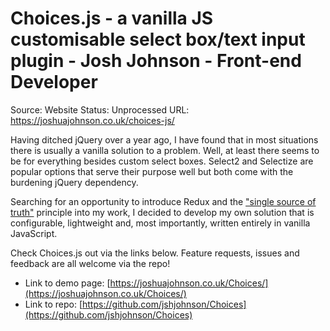# Choices.js - a vanilla JS customisable select box/text input plugin - Josh Johnson - Front-end Developer

Source: Website
Status: Unprocessed
URL: https://joshuajohnson.co.uk/choices-js/

Having ditched jQuery over a year ago, I have found that in most situations there is usually a vanilla solution to a problem. Well, at least there seems to be for everything besides custom select boxes. Select2 and Selectize are popular options that serve their purpose well but both come with the burdening jQuery dependency.

Searching for an opportunity to introduce Redux and the ["single source of truth"](https://github.com/reactjs/redux/blob/master/docs/introduction/ThreePrinciples.md) principle into my work, I decided to develop my own solution that is configurable, lightweight and, most importantly, written entirely in vanilla JavaScript.

Check Choices.js out via the links below. Feature requests, issues and feedback are all welcome via the repo!

- Link to demo page: [https://joshuajohnson.co.uk/Choices/](https://joshuajohnson.co.uk/Choices/)
- Link to repo: [https://github.com/jshjohnson/Choices](https://github.com/jshjohnson/Choices)